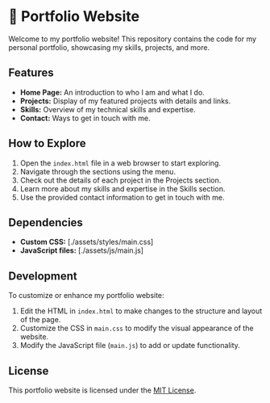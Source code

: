 # 💼 Portfolio Website

Welcome to my portfolio website! This repository contains the code for my personal portfolio, showcasing my skills, projects, and more.

## Features

- **Home Page:** An introduction to who I am and what I do.
- **Projects:** Display of my featured projects with details and links.
- **Skills:** Overview of my technical skills and expertise.
- **Contact:** Ways to get in touch with me.

## How to Explore

1. Open the `index.html` file in a web browser to start exploring.
2. Navigate through the sections using the menu.
3. Check out the details of each project in the Projects section.
4. Learn more about my skills and expertise in the Skills section.
5. Use the provided contact information to get in touch with me.

## Dependencies

- **Custom CSS:** [./assets/styles/main.css]
- **JavaScript files:** [./assets/js/main.js]
  
## Development

To customize or enhance my portfolio website:

1. Edit the HTML in `index.html` to make changes to the structure and layout of the page.
2. Customize the CSS in `main.css` to modify the visual appearance of the website.
3. Modify the JavaScript file (`main.js`) to add or update functionality.

## License

This portfolio website is licensed under the [MIT License](LICENSE).
